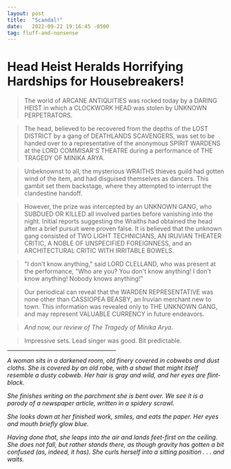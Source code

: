 ```yaml
---
layout: post
title:  "Scandal!"
date:   2022-09-22 19:16:45 -0500
tag: fluff-and-nonsense
---
```

# Head Heist Heralds Horrifying Hardships for Housebreakers!

> The world of ARCANE ANTIQUITIES was rocked today by a DARING HEIST in which a CLOCKWORK HEAD was stolen by UNKNOWN PERPETRATORS.

> The head, believed to be recovered from the depths of the LOST DISTRICT by a gang of DEATHLANDS SCAVENGERS, was set to be handed over to a representative of the anonymous SPIRIT WARDENS at the LORD COMMISAR'S THEATRE during a performance of THE TRAGEDY OF MINIKA ARYA.

> Unbeknownst to all, the mysterious WRAITHS thieves guild had gotten wind of the item, and had disguised themselves as dancers. This gambit set them backstage, where they attempted to interrupt the clandestine handoff.

> However, the prize was intercepted by an UNKNOWN GANG, who SUBDUED OR KILLED all involved parties before vanishing into the night. Initial reports suggesting the Wraiths had obtained the head after a brief pursuit were proven false. It is believed that the unknown gang consisted of TWO LIGHT TECHNICIANS, AN IRUVIAN THEATER CRITIC, A NOBLE OF UNSPECIFIED FOREIGNNESS, and an ARCHITECTURAL CRITIC WITH IRRITABLE BOWELS. 

> "I don't know anything," said LORD CLELLAND, who was present at the performance, "Who are you? You don't know anything! I don't know anything! Nobody knows anything!"

> Our periodical can reveal that the WARDEN REPRESENTATIVE was none other than CASSIOPEA BEASBY, an Iruvian merchant new to town. This information was revealed only to THE UNKNOWN GANG, and may represent VALUABLE CURRENCY in future endeavors. 

> *And now, our review of The Tragedy of Minika Arya.*

> Impressive sets. Lead singer was good. Bit predictable. 

<hr width="50%">

*A woman sits in a darkened room, old finery covered in cobwebs and dust cloths. She is covered by an old robe, with a shawl that might itself resemble a dusty cobweb. Her hair is gray and wild, and her eyes are flint-black.*

*She finishes writing on the parchment she is bent over. We see it is a parody of a newspaper article, written in a spidery scrawl.*

*She looks down at her finished work, smiles, and eats the paper. Her eyes and mouth briefly glow blue.*

*Having done that, she leaps into the air and lands feet-first on the ceiling. She does not fall, but rather stands there, as though gravity has gotten a bit confused (as, indeed, it has). She curls herself into a sitting position . . . and waits.*